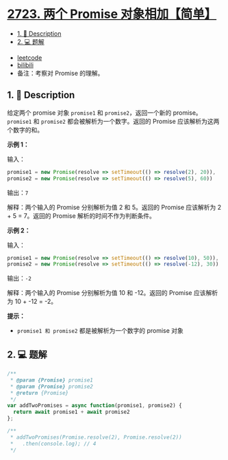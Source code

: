 # [2723. 两个 Promise 对象相加【简单】](https://github.com/Tdahuyou/leetcode/tree/main/2723.%20%E4%B8%A4%E4%B8%AA%20Promise%20%E5%AF%B9%E8%B1%A1%E7%9B%B8%E5%8A%A0%E3%80%90%E7%AE%80%E5%8D%95%E3%80%91)

<!-- region:toc -->
- [1. 📝 Description](#1--description-97)
- [2. 💻 题解](#2--题解-40)
<!-- endregion:toc -->
- [leetcode](https://leetcode.cn/problems/add-two-promises)
- [bilibili](https://www.bilibili.com/video/BV1DivNejEb1/)
- 备注：考察对 Promise 的理解。

## 1. 📝 Description

给定两个 promise 对象 `promise1` 和 `promise2`，返回一个新的 promise。`promise1` 和 `promise2` 都会被解析为一个数字。返回的 Promise 应该解析为这两个数字的和。

**示例 1：**

输入：
```js
promise1 = new Promise(resolve => setTimeout(() => resolve(2), 20)),
promise2 = new Promise(resolve => setTimeout(() => resolve(5), 60))
```

输出：`7`

解释：两个输入的 Promise 分别解析为值 2 和 5。返回的 Promise 应该解析为 2 + 5 = 7。返回的 Promise 解析的时间不作为判断条件。

**示例 2：**

输入：
```js
promise1 = new Promise(resolve => setTimeout(() => resolve(10), 50)),
promise2 = new Promise(resolve => setTimeout(() => resolve(-12), 30))
```

输出：`-2`

解释：两个输入的 Promise 分别解析为值 10 和 -12。返回的 Promise 应该解析为 10 + -12 = -2。

**提示：**

- `promise1 和 promise2` 都是被解析为一个数字的 promise 对象

## 2. 💻 题解

```javascript
/**
 * @param {Promise} promise1
 * @param {Promise} promise2
 * @return {Promise}
 */
var addTwoPromises = async function(promise1, promise2) {
  return await promise1 + await promise2
};

/**
 * addTwoPromises(Promise.resolve(2), Promise.resolve(2))
 *   .then(console.log); // 4
 */
```






